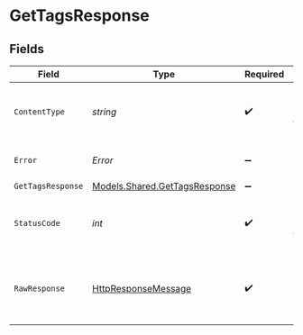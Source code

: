 # GetTagsResponse


## Fields

| Field                                                                                                                | Type                                                                                                                 | Required                                                                                                             | Description                                                                                                          |
| -------------------------------------------------------------------------------------------------------------------- | -------------------------------------------------------------------------------------------------------------------- | -------------------------------------------------------------------------------------------------------------------- | -------------------------------------------------------------------------------------------------------------------- |
| `ContentType`                                                                                                        | *string*                                                                                                             | :heavy_check_mark:                                                                                                   | HTTP response content type for this operation                                                                        |
| `Error`                                                                                                              | *Error*                                                                                                              | :heavy_minus_sign:                                                                                                   | Default error response                                                                                               |
| `GetTagsResponse`                                                                                                    | [Models.Shared.GetTagsResponse](../../Models/Shared/GetTagsResponse.md)                                              | :heavy_minus_sign:                                                                                                   | OK                                                                                                                   |
| `StatusCode`                                                                                                         | *int*                                                                                                                | :heavy_check_mark:                                                                                                   | HTTP response status code for this operation                                                                         |
| `RawResponse`                                                                                                        | [HttpResponseMessage](https://learn.microsoft.com/en-us/dotnet/api/system.net.http.httpresponsemessage?view=net-5.0) | :heavy_check_mark:                                                                                                   | Raw HTTP response; suitable for custom response parsing                                                              |